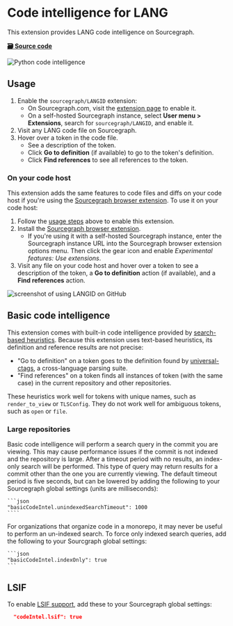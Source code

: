 # Code intelligence for LANG

This extension provides LANG code intelligence on Sourcegraph.

[**🗃️ Source code**](https://github.com/sourcegraph/code-intel-extensions/extensions/template)

![Python code intelligence](https://user-images.githubusercontent.com/1976/50882679-68768580-139a-11e9-8e58-a756c5bf4fb0.png)

## Usage

1. Enable the `sourcegraph/LANGID` extension:
    - On Sourcegraph.com, visit the [extension page](https://sourcegraph.com/extensions/sourcegraph/LANGID) to enable it.
    - On a self-hosted Sourcegraph instance, select **User menu > Extensions**, search for `sourcegraph/LANGID`, and enable it.
1. Visit any LANG code file on Sourcegraph.
1. Hover over a token in the code file.
    - See a description of the token.
    - Click **Go to definition** (if available) to go to the token's definition.
    - Click **Find references** to see all references to the token.

### On your code host

This extension adds the same features to code files and diffs on your code host if you're using the [Sourcegraph browser extension](https://docs.sourcegraph.com/integration/browser_extension). To use it on your code host:

1. Follow the [usage steps](#usage) above to enable this extension.
1. Install the [Sourcegraph browser extension](https://docs.sourcegraph.com/integration/browser_extension).
    - If you're using it with a self-hosted Sourcegraph instance, enter the Sourcegraph instance URL into the Sourcegraph browser extension options menu. Then click the gear icon and enable _Experimental features: Use extensions_.
1. Visit any file on your code host and hover over a token to see a description of the token, a **Go to definition** action (if available), and a **Find references** action.

![screenshot of using LANGID on GitHub](https://user-images.githubusercontent.com/1976/50882271-0c5f3180-1399-11e9-9697-e4e4fa4e29e9.png)

## Basic code intelligence

This extension comes with built-in code intelligence provided by [search-based heuristics](https://docs.sourcegraph.com/user/code_intelligence/basic_code_intelligence). Because this extension uses text-based heuristics, its definition and reference results are not precise:

-   "Go to definition" on a token goes to the definition found by [universal-ctags](https://github.com/universal-ctags/ctags), a cross-language parsing suite.
-   "Find references" on a token finds all instances of token (with the same case) in the current repository and other repositories.

These heuristics work well for tokens with unique names, such as `render_to_view` or `TLSConfig`. They do not work well for ambiguous tokens, such as `open` or `file`.

### Large repositories

Basic code intelligence will perform a search query in the commit you are viewing. This may cause performance issues if the commit is not indexed and the repository is large. After a timeout period with no results, an index-only search will be performed. This type of query may return results for a commit other than the one you are currently viewing. The default timeout period is five seconds, but can be lowered by adding the following to your Sourcegraph global settings (units are milliseconds):

    ```json
    "basicCodeIntel.unindexedSearchTimeout": 1000
    ````

For organizations that organize code in a monorepo, it may never be useful to perform an un-indexed search. To force only indexed search queries, add the following to your Sourcgraph global settings:

    ```json
    "basicCodeIntel.indexOnly": true
    ```

## LSIF

To enable [LSIF support](https://docs.sourcegraph.com/user/code_intelligence/lsif), add these to your Sourcegraph global settings:

```json
  "codeIntel.lsif": true
```
